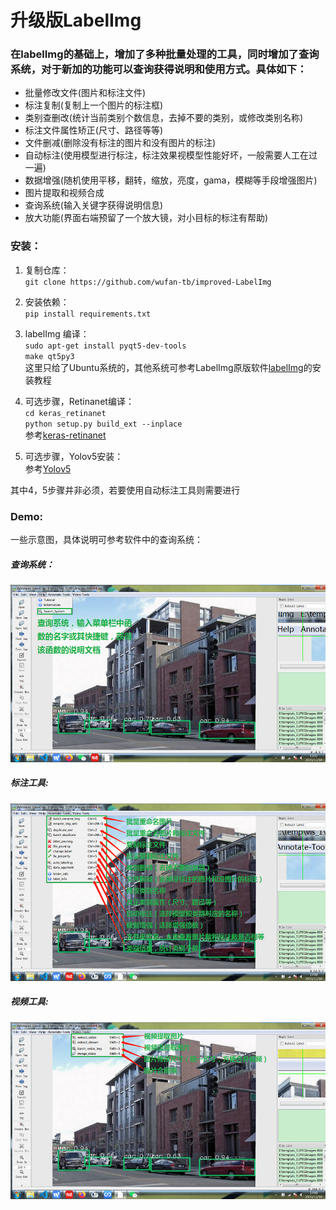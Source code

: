 # 升级版LabelImg

### 在labelImg的基础上，增加了多种批量处理的工具，同时增加了查询系统，对于新加的功能可以查询获得说明和使用方式。具体如下：
- 批量修改文件(图片和标注文件)
- 标注复制(复制上一个图片的标注框)
- 类别查删改(统计当前类别个数信息，去掉不要的类别，或修改类别名称)
- 标注文件属性矫正(尺寸、路径等等)
- 文件删减(删除没有标注的图片和没有图片的标注)
- 自动标注(使用模型进行标注，标注效果视模型性能好坏，一般需要人工在过一遍)
- 数据增强(随机使用平移，翻转，缩放，亮度，gama，模糊等手段增强图片)
- 图片提取和视频合成
- 查询系统(输入关键字获得说明信息)
- 放大功能(界面右端预留了一个放大镜，对小目标的标注有帮助)

### 安装：

1. 复制仓库：<Br> `git clone https://github.com/wufan-tb/improved-LabelImg`

2. 安装依赖：<Br> `pip install requirements.txt`

3. labelImg 编译：<Br> `sudo apt-get install pyqt5-dev-tools` <Br>
`make qt5py3` <Br>
这里只给了Ubuntu系统的，其他系统可参考LabelImg原版软件[labelImg](https://github.com/tzutalin/labelImg)的安装教程

4. 可选步骤，Retinanet编译：<Br>
`cd keras_retinanet` <Br>
`python setup.py build_ext --inplace` <Br>
参考[keras-retinanet](https://github.com/fizyr/keras-retinanet)

5. 可选步骤，Yolov5安装：<Br>
参考[Yolov5](https://github.com/ultralytics/yolov5)

其中4，5步骤并非必须，若要使用自动标注工具则需要进行

### Demo:

一些示意图，具体说明可参考软件中的查询系统：

##### 查询系统：
![查询](demo/0.jpg)
##### 标注工具:
![标注](demo/1.jpg)
##### 视频工具:
![视频](demo/2.jpg)
